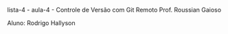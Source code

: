 lista-4 - aula-4 - Controle de Versão com Git Remoto
Prof. Roussian Gaioso

Aluno: Rodrigo Hallyson
